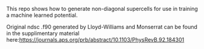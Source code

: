This repo shows how to generate non-diagonal supercells for use in training a machine learned potential.

Original ndsc .f90 generated by Lloyd-Williams and Monserrat can be found in the supplimentary material here:https://journals.aps.org/prb/abstract/10.1103/PhysRevB.92.184301





